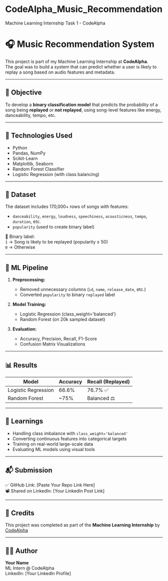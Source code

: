 # CodeAlpha_Music_Recommendation
Machine Learning Internship Task 1 - CodeAlpha
# 🎧 Music Recommendation System

This project is part of my Machine Learning Internship at **CodeAlpha**.  
The goal was to build a system that can predict whether a user is likely to replay a song based on audio features and metadata.

---

## 📌 Objective

To develop a **binary classification model** that predicts the probability of a song being **replayed** or **not replayed**, using song-level features like energy, danceability, tempo, etc.

---

## 🧠 Technologies Used

- Python
- Pandas, NumPy
- Scikit-Learn
- Matplotlib, Seaborn
- Random Forest Classifier
- Logistic Regression (with class balancing)

---

## 📁 Dataset

The dataset includes 170,000+ rows of songs with features:
- `danceability`, `energy`, `loudness`, `speechiness`, `acousticness`, `tempo`, `duration`, etc.
- `popularity` (used to create binary label)

📌 Binary label:  
`1` → Song is likely to be replayed (popularity ≥ 50)  
`0` → Otherwise

---

## 🧪 ML Pipeline

1. **Preprocessing:**
   - Removed unnecessary columns (`id`, `name`, `release_date`, etc.)
   - Converted `popularity` to binary `replayed` label

2. **Model Training:**
   - Logistic Regression (class_weight='balanced')
   - Random Forest (on 20k sampled dataset)

3. **Evaluation:**
   - Accuracy, Precision, Recall, F1-Score
   - Confusion Matrix Visualizations

---

## 📊 Results

| Model               | Accuracy | Recall (Replayed) |
|---------------------|----------|-------------------|
| Logistic Regression | 66.6%    | 76.7% ✅          |
| Random Forest       | ~75%     | Balanced ⚖️       |

---

## 🧠 Learnings

- Handling class imbalance with `class_weight='balanced'`
- Converting continuous features into categorical targets
- Training on real-world large-scale data
- Evaluating ML models using visual tools

---

## 📬 Submission

✅ GitHub Link: [Paste Your Repo Link Here]  
📽️ Shared on LinkedIn: [Your LinkedIn Post Link]

---

## 🔗 Credits

This project was completed as part of the **Machine Learning Internship** by [CodeAlpha](https://www.codealpha.tech)

---

## 🧑‍💻 Author

**Your Name**  
ML Intern @ CodeAlpha  
LinkedIn: [Your LinkedIn Profile]
